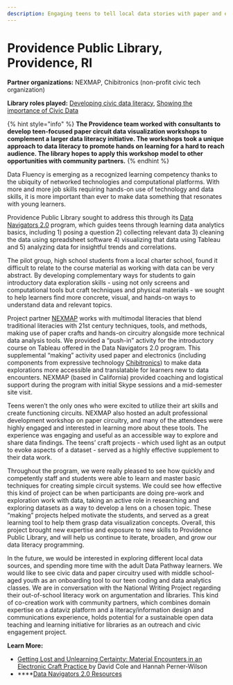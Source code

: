 ```yaml
---
description: Engaging teens to tell local data stories with paper and electronics
---
```


# Providence Public Library, Providence, RI

**Partner organizations:** NEXMAP, Chibitronics \(non-profit civic tech organization\)

**Library roles played:** [Developing civic data literacy](../activating/typology-of-library-roles/developing-civic-data-literacy.md), [Showing the importance of Civic Data](../activating/typology-of-library-roles/showing-importance-civic-data.md)

{% hint style="info" %}
**The Providence team worked with consultants to develop teen-focused paper circuit data visualization workshops to complement a larger data literacy initiative. The workshops took a unique approach to data literacy to promote hands on learning for a hard to reach audience. The library hopes to apply this workshop model to other opportunities with community partners.**
{% endhint %}

Data Fluency is emerging as a recognized learning competency thanks to the ubiquity of networked technologies and computational platforms. With more and more job skills requiring hands-on use of technology and data skills, it is more important than ever to make data something that resonates with young learners. 

Providence Public Library sought to address this through its [Data Navigators 2.0](https://www.provlib.org/education/teen-squad/data-navigators-2-0/) program, which guides teens through learning data analytics basics, including 1\) posing a question 2\) collecting relevant data 3\) cleaning the data using spreadsheet software 4\) visualizing that data using Tableau and 5\) analyzing data for insightful trends and correlations.

The pilot group, high school students from a local charter school, found it difficult to relate to the course material as working with data can be very abstract. By developing complementary ways for students to gain introductory data exploration skills - using not only screens and computational tools but craft techniques and physical materials - we sought to help learners find more concrete, visual, and hands-on ways to understand data and relevant topics. 

Project partner [NEXMAP](http://www.nexmap.org/) works with multimodal literacies that blend traditional literacies with 21st century techniques, tools, and methods, making use of paper crafts and hands-on circuitry alongside more technical data analysis tools. We provided a “push-in” activity for the introductory course on Tableau offered in the Data Navigators 2.0 program. This supplemental “making” activity used paper and electronics \(including components from expressive technology [Chibitronics](https://chibitronics.com/)\) to make data explorations more accessible and translatable for learners new to data encounters. NEXMAP \(based in California\) provided coaching and logistical support during the program with initial Skype sessions and a mid-semester site visit. 

Teens weren’t the only ones who were excited to utilize their art skills and create functioning circuits. NEXMAP also hosted an adult professional development workshop on paper circuitry, and many of the attendees were highly engaged and interested in learning more about these tools. The experience was engaging and useful as an accessible way to explore and share data findings. The teens’ craft projects - which used light as an output to evoke aspects of a dataset - served as a highly effective supplement to their data work. 

Throughout the program, we were really pleased to see how quickly and competently staff and students were able to learn and master basic techniques for creating simple circuit systems. We could see how effective this kind of project can be when participants are doing pre-work and exploration work with data, taking an active role in researching and exploring datasets as a way to develop a lens on a chosen topic. These “making” projects helped motivate the students, and served as a great learning tool to help them grasp data visualization concepts. Overall, this project brought new expertise and exposure to new skills to Providence Public Library, and will help us continue to iterate, broaden, and grow our data literacy programming. 

In the future, we would be interested in exploring different local data sources, and spending more time with the adult Data Pathway learners. We would like to see civic data and paper circuitry used with middle school-aged youth as an onboarding tool to our teen coding and data analytics classes. We are in conversation with the National Writing Project regarding their out-of-school literacy work on argumentation and libraries. This kind of co-creation work with community partners, which combines domain expertise on a dataviz platform and a literacy/information design and communications experience, holds potential for a sustainable open data teaching and learning initiative for libraries as an outreach and civic engagement project.

**Learn More:** 

* [Getting Lost and Unlearning Certainty: Material Encounters in an Electronic Craft Practice ](https://www.plusea.at/?page_id=5688)by David Cole and Hannah Perner-Wilson
* \*\*\*\*[Data Navigators 2.0 Resources](https://www.provlib.org/teen-squad/data-navigators-2-0/)

  


